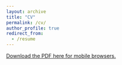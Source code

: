 ```yaml
---
layout: archive
title: "CV"
permalink: /cv/
author_profile: true
redirect_from:
  - /resume
---
```


[Download the PDF here for mobile browsers.](https://smweis.github.io/files/Weisberg_Living_CV.pdf)
<object data="https://smweis.github.io/files/Weisberg_Living_CV.pdf" type="application/pdf">
    <embed src="https://smweis.github.io/files/Weisberg_Living_CV.pdf" type="application/pdf" />
</object>
